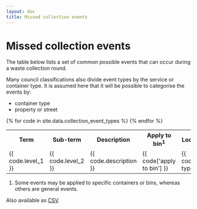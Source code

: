 ```yaml
---
layout: doc
title: Missed collection events
---
```


# Missed collection events

The table below lists a set of common possible events that can occur during a waste collection round.

Many council classifications also divide event types by the service or container type. It is assumed here that it will be possible to categorise the events by:

* container type
* property or street


<table>
<tr>
  <th>Term</th>
  <th>Sub-term</th>
  <th>Description</th>
  <th>Apply to bin<sup>1</sup></th>
  <th>Location type</th>
</tr>
{% for code in site.data.collection_event_types %}
<tr>
  <td>{{ code.level_1 }}</td>
  <td>{{ code.level_2 }}</td>
  <td>{{ code.description }}</td>
  <td>{{ code['apply to bin'] }}</td>
  <td>{{ code['location type'] }}</td>
</tr>
{% endfor %}
</table>

1. Some events may be applied to specific containers or bins, whereas others are general events.

Also available as <a href="https://github.com/communitiesuk/waste-service-standards/blob/master/_data/collection_event_types.csv" download="materials.csv">CSV</a>.